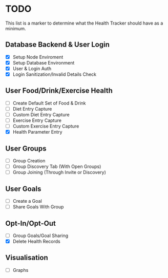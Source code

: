 # TODO
This list is a marker to determine what the Health Tracker should have as a minimum.

## Database Backend & User Login
 - [x] Setup Node Enviroment
 - [x] Setup Database Environment
 - [x] User & Login Auth
 - [x] Login Sanitization/Invalid Details Check

## User Food/Drink/Exercise Health
 - [ ] Create Default Set of Food & Drink
 - [ ] Diet Entry Capture
 - [ ] Custom Diet Entry Capture
 - [ ] Exercise Entry Capture
 - [ ] Custom Exercise Entry Capture
 - [x] Health Parameter Entry

## User Groups
 - [ ] Group Creation
 - [ ] Group Discovery Tab (With Open Groups)
 - [ ] Group Joining (Through Invite or Discovery)

## User Goals
 - [ ] Create a Goal
 - [ ] Share Goals With Group

## Opt-In/Opt-Out
 - [ ] Group Goals/Goal Sharing
 - [x] Delete Health Records

## Visualisation
 - [ ] Graphs
